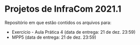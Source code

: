 # Projetos de InfraCom 2021.1
Repositório em que estão contidos os arquivos para:
  - Exercício - Aula Prática 4 (data de entrega: 21 de dez. 23:59)
  - MPP5 (data de entrega: 21 de dez. 23:59)
